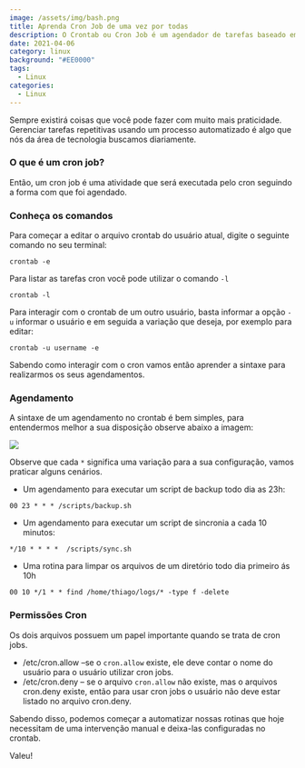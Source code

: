 ```yaml
---
image: /assets/img/bash.png
title: Aprenda Cron Job de uma vez por todas
description: O Crontab ou Cron Job é um agendador de tarefas baseado em tempo em sistemas
date: 2021-04-06
category: linux
background: "#EE0000"
tags:
  - Linux
categories:
  - Linux
---
```

Sempre existirá coisas que você pode fazer com muito mais praticidade. Gerenciar tarefas repetitivas usando um processo automatizado é algo que nós da área de tecnologia buscamos diariamente.

### O que é um cron job?

Então, um cron job é uma atividade que será executada pelo cron seguindo a forma com que foi agendado. 

### Conheça os comandos

Para começar a editar o arquivo crontab do usuário atual, digite o seguinte comando no seu terminal:

```
crontab -e
```

Para listar as tarefas cron você pode utilizar o comando `-l`

```
crontab -l
```

Para interagir com o crontab de um outro usuário, basta informar a opção `-u` informar o usuário e em seguida a variação que deseja, por exemplo para editar:

```
crontab -u username -e
```

Sabendo como interagir com o cron vamos então aprender a sintaxe para realizarmos os seus agendamentos.

### Agendamento

A sintaxe de um agendamento no crontab é bem simples, para entendermos melhor a sua disposição observe abaixo a imagem:

![](/assets/img/crontab.png)

Observe que cada `*` significa uma variação para a sua configuração, vamos praticar alguns cenários.

 * Um agendamento para executar um script de backup todo dia as 23h:
```
00 23 * * * /scripts/backup.sh
```
* Um agendamento para executar um script de sincronia a cada 10 minutos:

```
*/10 * * * *  /scripts/sync.sh
```
* Uma rotina para limpar os arquivos de um diretório todo dia primeiro ás 10h 
```
00 10 */1 * * find /home/thiago/logs/* -type f -delete
```

### Permissões Cron
Os dois arquivos possuem um papel importante quando se trata de cron jobs.

* /etc/cron.allow –se o `cron.allow` existe, ele deve contar o nome do usuário para o usuário utilizar cron jobs.
* /etc/cron.deny – se o arquivo `cron.allow` não existe, mas o arquivos cron.deny existe, então para usar cron jobs o usuário não deve estar listado no arquivo cron.deny.


Sabendo disso, podemos começar a automatizar nossas rotinas que hoje necessitam de uma intervenção manual e deixa-las configuradas no crontab.

Valeu! 